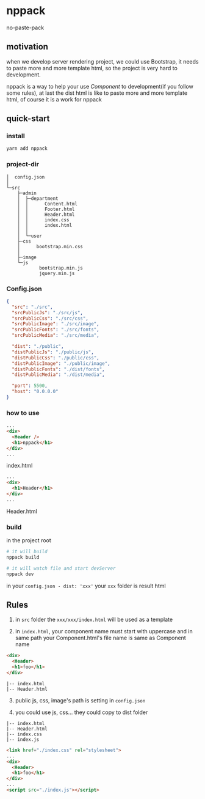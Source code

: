 # nppack

no-paste-pack

## motivation

when we develop server rendering project, we could use Bootstrap, it needs to paste more and more template html, so the project is very hard to development.

nppack is a way to help your use *Component* to development(if you follow some rules), at last the dist html is like to paste more and more template html, of course it is a work for nppack

## quick-start

### install
```bash
yarn add nppack
```

### project-dir

```plain
│  config.json
│
└─src
    ├─admin
    │  ├─department
    │  │      Content.html
    │  │      Footer.html
    │  │      Header.html
    │  │      index.css
    │  │      index.html
    │  │
    │  └─user
    ├─css
    │      bootstrap.min.css
    │
    ├─image
    └─js
            bootstrap.min.js
            jquery.min.js
```

### Config.json

```json
{
  "src": "./src",
  "srcPublicJs": "./src/js",
  "srcPublicCss": "./src/css",
  "srcPublicImage": "./src/image",
  "srcPublicFonts": "./src/fonts",
  "srcPublicMedia": "./src/media",

  "dist": "./public",
  "distPublicJs": "./public/js",
  "distPublicCss": "./public/css",
  "distPublicImage": "./public/image",
  "distPublicFonts": "./dist/fonts",
  "distPublicMedia": "./dist/media",

  "port": 5500,
  "host": "0.0.0.0"
}
```

### how to use

```html
...
<div>
  <Header />
  <h1>nppack</h1>
</div>
...
```

index.html


```html
...
<div>
  <h1>Header</h1>
</div>
...
```

Header.html

### build

in the project root

```bash
# it will build
nppack build

# it will watch file and start devServer
nppack dev
```

in your `config.json - dist: 'xxx'` your `xxx` folder is result html

## Rules

1. in `src` folder the `xxx/xxx/index.html` will be used as a template 

2. in `index.html`, your component name must start with uppercase and in same path your Component.html's file name is same as Component name

```html
<div>
  <Header>
  <h1>foo</h1>
</div>
```

```plain
|-- index.html
|-- Header.html
```

3. public js, css, image's path is setting in `config.json`

4. you could use js, css... they could copy to dist folder

```plain
|-- index.html
|-- Header.html
|-- index.css
|-- index.js
```

```html
<link href="./index.css" rel="stylesheet">
...
<div>
  <Header>
  <h1>foo</h1>
</div>
...
<script src="./index.js"></script>
```
